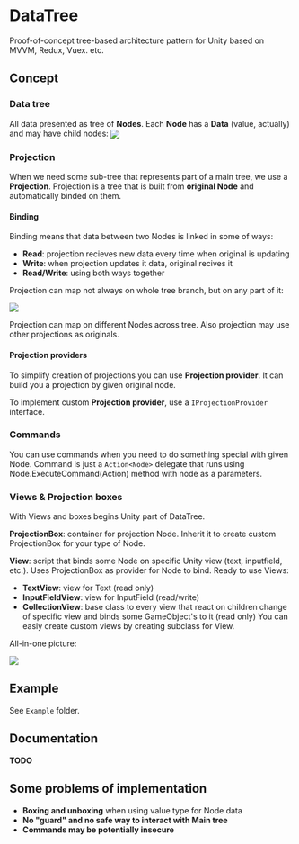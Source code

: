 # DataTree
Proof-of-concept tree-based architecture pattern for Unity based on MVVM, Redux, Vuex. etc.

## Concept

### Data tree

All data presented as tree of **Nodes**. Each **Node** has a **Data** (value, actually) and may have child nodes:
<img align="center" src="https://i.imgur.com/6V0hjaO.png">

### Projection

When we need some sub-tree that represents part of a main tree, we use a **Projection**. Projection is a tree that 
is built from **original Node** and automatically binded on them.

#### Binding

Binding means that data between two Nodes is linked in some of ways:
- **Read**: projection recieves new data every time when original is updating
- **Write**: when projection updates it data, original recives it
- **Read/Write**: using both ways together

Projection can map not always on whole tree branch, but on any part of it:

<img align="center" src="https://i.imgur.com/cGb1N0w.jpg">

Projection can map on different Nodes across tree.
Also projection may use other projections as originals.

#### Projection providers

To simplify creation of projections you can use **Projection provider**. It can build you a projection by given original node.

To implement custom **Projection provider**, use a `IProjectionProvider` interface.

### Commands

You can use commands when you need to do something special with given Node. Command is just a `Action<Node>` delegate that runs
using Node.ExecuteCommand(Action<Node>) method with node as a parameters.

### Views & Projection boxes

With Views and boxes begins Unity part of DataTree. 

**ProjectionBox**: container for projection Node. Inherit it to create custom ProjectionBox for your type of Node.

**View**: script that binds some Node on specific Unity view (text, inputfield, etc.). Uses ProjectionBox as provider for Node to bind.
  Ready to use Views:
  - **TextView**: view for Text (read only)
  - **InputFieldView**: view for InputField (read/write)
  - **CollectionView**: base class to every view that react on children change of specific view and binds some GameObject's to it (read only)
  You can easly create custom views by creating subclass for View.

All-in-one picture:

<img align="center" src="https://i.imgur.com/yU0rqQD.jpg">

## Example

See `Example` folder.

## Documentation

**TODO**

## Some problems of implementation

- **Boxing and unboxing** when using value type for Node data
- **No "guard" and no safe way to interact with Main tree**
- **Commands may be potentially insecure**
